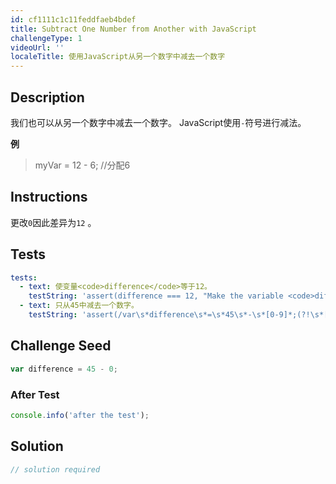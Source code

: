 ```yaml
---
id: cf1111c1c11feddfaeb4bdef
title: Subtract One Number from Another with JavaScript
challengeType: 1
videoUrl: ''
localeTitle: 使用JavaScript从另一个数字中减去一个数字
---
```


## Description
<section id="description">我们也可以从另一个数字中减去一个数字。 JavaScript使用<code>-</code>符号进行减法。 <p> <strong>例</strong> </p><blockquote> myVar = 12  -  6; //分配6 </blockquote></section>

## Instructions
<section id="instructions">更改<code>0</code>因此差异为<code>12</code> 。 </section>

## Tests
<section id='tests'>

```yml
tests:
  - text: 使变量<code>difference</code>等于12。
    testString: 'assert(difference === 12, "Make the variable <code>difference</code> equal 12.");'
  - text: 只从45中减去一个数字。
    testString: 'assert(/var\s*difference\s*=\s*45\s*-\s*[0-9]*;(?!\s*[a-zA-Z0-9]+)/.test(code),"Only subtract one number from 45.");'

```

</section>

## Challenge Seed
<section id='challengeSeed'>

<div id='js-seed'>

```js
var difference = 45 - 0;

```

</div>


### After Test
<div id='js-teardown'>

```js
console.info('after the test');
```

</div>

</section>

## Solution
<section id='solution'>

```js
// solution required
```
</section>
